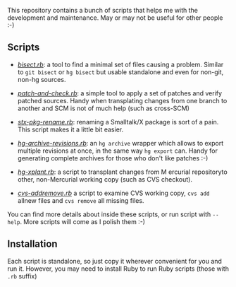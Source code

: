 This repository contains a bunch of scripts that helps me with the development
and maintenance. May or may not be useful for other people :-)

Scripts
-------

* *[bisect.rb][1]*: a tool to find a minimal set of files causing a problem. Similar to `git bisect` or `hg bisect` but usable standalone and even for non-git, non-hg sources.

* *[patch-and-check.rb][2]*: a simple tool to apply a set of patches and verify patched sources. Handy when transplating changes from one branch to another and SCM is not of much help (such as cross-SCM)

* *[stx-pkg-rename.rb][3]*: renaming a Smalltalk/X package is sort of a pain. This script makes it a little bit easier.

* *[hg-archive-revisions.rb][4]*: an `hg archive` wrapper which allows to export multiple revisions at once, in the same way `hg export` can. Handy for generating complete archives for those who don't like patches :-)

* *[hg-xplant.rb][5]*: a script to transplant changes from M ercurial repositoryto other, non-Mercurial working copy (such as CVS checkout).

* *[cvs-addremove.rb][6]* a script to examine  CVS working copy, `cvs add` allnew files and `cvs remove` all missing files.

You can find more details about inside these scripts, or run script with `--help`.
More scripts will come as I polish them :-)

Installation
------------

Each script is standalone, so just copy it wherever convenient for you and run it.
However, you may need to install Ruby to run Ruby scripts (those with `.rb` suffix)

[1]: https://bitbucket.org/janvrany/jv-scripts/src/tip/bisect.rb
[2]: https://bitbucket.org/janvrany/jv-scripts/src/tip/patch-and-check.rb
[3]: https://bitbucket.org/janvrany/jv-scripts/src/tip/stx-pkg-rename.rb
[4]: https://bitbucket.org/janvrany/jv-scripts/src/tip/hg-archive-revisions.rb
[5]: https://bitbucket.org/janvrany/jv-scripts/src/tip/hg-xplant.rb
[6]: https://bitbucket.org/janvrany/jv-scripts/src/tip/cvs-addremove.rb
